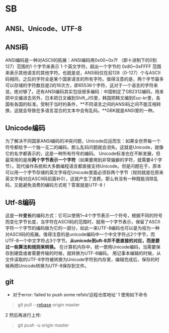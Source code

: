 # SB



## ANSI、Unicode、UTF-8

## 	ANSI码

ANSI编码是一种对ASCII的拓展：ANSI编码用0x00~0x7f （即十进制下的0到127）范围的1 个字节来表示 1 个英文字符，超出一个字节的 0x80~0xFFFF  范围来表示其他语言的其他字符。也就是说，ANSI码仅在前128（0-127）个与ASCII码相同，之后的字符全是某个国家语言的所有字符。值得注意的是，两个字节最多可以存储的字符数目是2的16次方，即65536个字符，这对于一个语言的字符来说，绝对够了。还有ANSI编码其实包括很多编码：中国制定了GB2312编码，用来把中文编进去另外，日本把日文编到Shift_JIS里，韩国把韩文编到Euc-kr里，各国有各国的标准。受制于当时的条件，**不同语言之间的ANSI码之间不能互相转换，这就会导致在多语言混合的文本中会有乱码。**GBK就是ANSI里的一种。

##    **Unicode编码**


​     为了解决不同国家ANSI编码的冲突问题，Unicode应运而生：如果全世界每一个符号都给予一个独一无二的编码，那么乱码问题就会消失。这就是Unicode，就像它的名字都表示的，这是一种所有符号的编码。
 Unicode标准也在不断发展，但最常用的是用**两个字节表示一个字符**（如果要用到非常偏僻的字符，就需要4个字节）。现代操作系统和大多数编程语言都直接支持Unicode。但是问题在于，原本可以用一个字节存储的英文字母在Unicode里面必须存两个字节（规则就是在原来英文字母对应ASCII码前面补0），这就产生了浪费。那么有没有一种既能消除乱码，又能避免浪费的编码方式呢？答案就是UTF-8！

##    Utf-8编码

​    这是一种**变长**的编码方式：它可以使用1~4个字节表示一个符号，根据不同的符号而变化字节长度，当字符在ASCII码的范围时，就用一个字节表示，保留了ASCII字符一个字节的编码做为它的一部分，如此一来UTF-8编码也可以是为视为一种对ASCII码的拓展。值得注意的是unicode编码中一个中文字符占2个字节，而UTF-8一个中文字符占3个字节。**从unicode到uft-8并不是直接的对应，而是要过一些算法和规则来转换。**
 在计算机内存中，统一使用Unicode编码，当需要保存到硬盘或者需要传输的时候，就转换为UTF-8编码。
 用记事本编辑的时候，从文件读取的UTF-8字符被转换为Unicode字符到内存里，编辑完成后，保存的时候再把Unicode转换为UTF-8保存到文件。



## git



- 对于error: failed to push some refsto‘远程仓库地址’
   1 使用如下命令

> git pull --[rebase](https://so.csdn.net/so/search?q=rebase&spm=1001.2101.3001.7020) origin master

2 然后再进行上传:

> git push -u origin master